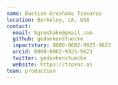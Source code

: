 ```yaml
---
name: Bastian Greshake Tzovaras
location: Berkeley, CA, USA
contact:
  email: bgreshake@gmail.com
  github: gedankenstuecke
  impactstory: 0000-0002-9925-9623
  orcid: 0000-0002-9925-9623
  twitter: gedankenstuecke
  website: https://tzovar.as
team: production
---
```

